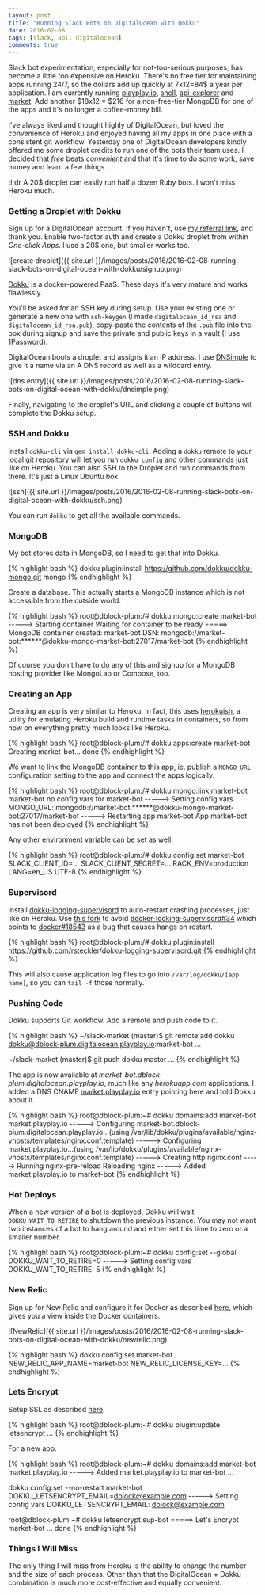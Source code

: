 ```yaml
---
layout: post
title: "Running Slack Bots on DigitalOcean with Dokku"
date: 2016-02-08
tags: [slack, api, digitalocean]
comments: true
---
```

Slack bot experimentation, especially for not-too-serious purposes, has become a little too expensive on Heroku. There's no free tier for maintaining apps running 24/7, so the dollars add up quickly at 7x12=84$ a year per application. I am currently running [playplay.io](http://playplay.io), [shell](http://shell.playplay.io), [api-explorer](http://api-explorer.playplay.io) and [market](http://market.playplay.io). Add another $18x12 = $216 for a non-free-tier MongoDB for one of the apps and it's no longer a coffee-money bill.

I've always liked and thought highly of DigitalOcean, but loved the convenience of Heroku and enjoyed having all my apps in one place with a consistent git workflow. Yesterday one of DigitalOcean developers kindly offered me some droplet credits to run one of the bots their team uses. I decided that _free_ beats _convenient_ and that it's time to do some work, save money and learn a few things.

tl;dr A 20$ droplet can easily run half a dozen Ruby bots. I won't miss Heroku much.

### Getting a Droplet with Dokku

Sign up for a DigitalOcean account. If you haven't, use [my referral link](https://m.do.co/c/5b26011f9a9b), and thank you. Enable two-factor auth and create a Dokku droplet from within _One-click Apps_. I use a 20$ one, but smaller works too.

![create droplet]({{ site.url }}/images/posts/2016/2016-02-08-running-slack-bots-on-digital-ocean-with-dokku/signup.png)

[Dokku](https://github.com/dokku/dokku) is a docker-powered PaaS. These days it's very mature and works flawlessly.

You'll be asked for an SSH key during setup. Use your existing one or generate a new one with `ssh-keygen` (I made `digitalocean_id_rsa` and `digitalocean_id_rsa.pub`), copy-paste the contents of the `.pub` file into the box during signup and save the private and public keys in a vault (I use 1Password).

DigitalOcean boots a droplet and assigns it an IP address. I use [DNSimple](https://dnsimple.com/r/0fd8bf77eef5bd) to give it a name via an A DNS record as well as a wildcard entry.

![dns entry]({{ site.url }}/images/posts/2016/2016-02-08-running-slack-bots-on-digital-ocean-with-dokku/dnsimple.png)

Finally, navigating to the droplet's URL and clicking a couple of buttons will complete the Dokku setup.

### SSH and Dokku

Install `dokku-cli` via `gem install dokku-cli`. Adding a `dokku` remote to your local git repository will let you run `dokku config` and other commands just like on Heroku. You can also SSH to the Droplet and run commands from there. It's just a Linux Ubuntu box.

![ssh]({{ site.url }}/images/posts/2016/2016-02-08-running-slack-bots-on-digital-ocean-with-dokku/ssh.png)

You can run `dokku` to get all the available commands.

### MongoDB

My bot stores data in MongoDB, so I need to get that into Dokku.

{% highlight bash %}
dokku plugin:install https://github.com/dokku/dokku-mongo.git mongo
{% endhighlight %}

Create a database. This actually starts a MongoDB instance which is not accessible from the outside world.

{% highlight bash %}
root@dblock-plum:/# dokku mongo:create market-bot
-----> Starting container
       Waiting for container to be ready
=====> MongoDB container created: market-bot
       DSN: mongodb://market-bot:******@dokku-mongo-market-bot:27017/market-bot
{% endhighlight %}

Of course you don't have to do any of this and signup for a MongoDB hosting provider like MongoLab or Compose, too.

### Creating an App

Creating an app is very similar to Heroku. In fact, this uses [herokuish](https://github.com/gliderlabs/herokuish), a utility for emulating Heroku build and runtime tasks in containers, so from now on everything pretty much looks like Heroku.

{% highlight bash %}
root@dblock-plum:/# dokku apps:create market-bot
Creating market-bot... done
{% endhighlight %}

We want to link the MongoDB container to this app, ie. publish a `MONGO_URL` configuration setting to the app and connect the apps logically.

{% highlight bash %}
root@dblock-plum:/# dokku mongo:link market-bot market-bot
no config vars for market-bot
-----> Setting config vars
       MONGO_URL: mongodb://market-bot:******@dokku-mongo-market-bot:27017/market-bot
-----> Restarting app market-bot
App market-bot has not been deployed
{% endhighlight %}

Any other environment variable can be set as well.

{% highlight bash %}
root@dblock-plum:/# dokku config:set market-bot SLACK_CLIENT_ID=... SLACK_CLIENT_SECRET=... RACK_ENV=production LANG=en_US.UTF-8
{% endhighlight %}

### Supervisord

Install [dokku-logging-supervisord](https://github.com/sehrope/dokku-logging-supervisord) to auto-restart crashing processes, just like on Heroku. Use [this fork](https://github.com/rsteckler/dokku-logging-supervisord) to avoid [docker-locking-supervisord#34](https://github.com/sehrope/dokku-logging-supervisord/issues/34) which points to [docker#18543](https://github.com/docker/docker/issues/18543) as a bug that causes hangs on restart.

{% highlight bash %}
root@dblock-plum:/# dokku plugin:install https://github.com/rsteckler/dokku-logging-supervisord.git
{% endhighlight %}

This will also cause application log files to go into `/var/log/dokku/[app name]`, so you can `tail -f` those normally.

### Pushing Code

Dokku supports Git workflow. Add a remote and push code to it.

{% highlight bash %}
~/slack-market (master)$ git remote add dokku dokku@dblock-plum.digitalocean.playplay.io:market-bot
...

~/slack-market (master)$ git push dokku master
...
{% endhighlight %}

The app is now available at _market-bot.dblock-plum.digitalocean.playplay.io_, much like any _herokuapp.com_ applications. I added a DNS CNAME [market.playplay.io](https://market.playplay.io) entry pointing here and told Dokku about it.

{% highlight bash %}
root@dblock-plum:~# dokku domains:add market-bot market.playplay.io
-----> Configuring market-bot.dblock-plum.digitalocean.playplay.io...(using /var/lib/dokku/plugins/available/nginx-vhosts/templates/nginx.conf.template)
-----> Configuring market.playplay.io...(using /var/lib/dokku/plugins/available/nginx-vhosts/templates/nginx.conf.template)
-----> Creating http nginx.conf
-----> Running nginx-pre-reload
       Reloading nginx
-----> Added market.playplay.io to market-bot
{% endhighlight %}

### Hot Deploys

When a new version of a bot is deployed, Dokku will wait `DOKKU_WAIT_TO_RETIRE` to shutdown the previous instance. You may not want two instances of a bot to hang around and either set this time to zero or a smaller number.

{% highlight bash %}
root@dblock-plum:~# dokku config:set --global DOKKU_WAIT_TO_RETIRE=0
-----> Setting config vars
       DOKKU_WAIT_TO_RETIRE: 5
{% endhighlight %}

### New Relic

Sign up for New Relic and configure it for Docker as described [here](https://docs.newrelic.com/docs/servers/new-relic-servers-linux/installation-configuration/enabling-new-relic-servers-docker), which gives you a view inside the Docker containers.

![NewRelic]({{ site.url }}/images/posts/2016/2016-02-08-running-slack-bots-on-digital-ocean-with-dokku/newrelic.png)

{% highlight bash %}
dokku config:set market-bot NEW_RELIC_APP_NAME=market-bot NEW_RELIC_LICENSE_KEY=...
{% endhighlight %}

### Lets Encrypt

Setup SSL as described [here](https://medium.com/@pimterry/effortlessly-add-https-to-dokku-with-lets-encrypt-900696366890).

{% highlight bash %}
root@dblock-plum:~# dokku plugin:update letsencrypt
...
{% endhighlight %}

For a new app.

{% highlight bash %}
root@dblock-plum:~# dokku domains:add market-bot market.playplay.io
-----> Added market.playplay.io to market-bot
...

dokku config:set --no-restart market-bot DOKKU_LETSENCRYPT_EMAIL=dblock@example.com
-----> Setting config vars
       DOKKU_LETSENCRYPT_EMAIL:    dblock@example.com

root@dblock-plum:~# dokku letsencrypt sup-bot
=====> Let's Encrypt market-bot
...
done
{% endhighlight %}

### Things I Will Miss

The only thing I will miss from Heroku is the ability to change the number and the size of each process. Other than that the DigitalOcean + Dokku combination is much more cost-effective and equally convenient.
